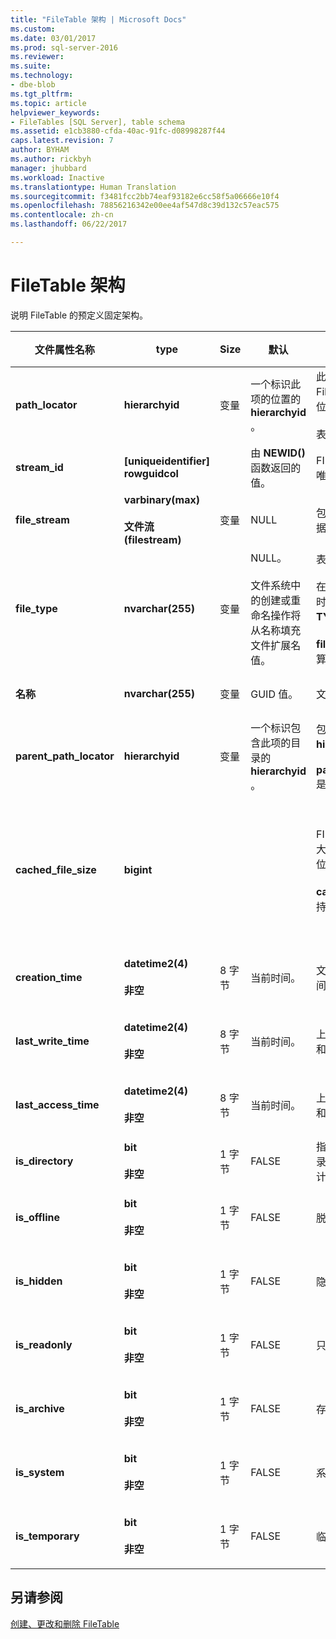 ```yaml
---
title: "FileTable 架构 | Microsoft Docs"
ms.custom: 
ms.date: 03/01/2017
ms.prod: sql-server-2016
ms.reviewer: 
ms.suite: 
ms.technology:
- dbe-blob
ms.tgt_pltfrm: 
ms.topic: article
helpviewer_keywords:
- FileTables [SQL Server], table schema
ms.assetid: e1cb3880-cfda-40ac-91fc-d08998287f44
caps.latest.revision: 7
author: BYHAM
ms.author: rickbyh
manager: jhubbard
ms.workload: Inactive
ms.translationtype: Human Translation
ms.sourcegitcommit: f3481fcc2bb74eaf93182e6cc58f5a06666e10f4
ms.openlocfilehash: 78856216342e00ee4af547d8c39d132c57eac575
ms.contentlocale: zh-cn
ms.lasthandoff: 06/22/2017

---
```

# <a name="filetable-schema"></a>FileTable 架构
  说明 FileTable 的预定义固定架构。  
  
|文件属性名称|type|Size|默认|说明|文件系统可访问性|  
|-------------------------|----------|----------|-------------|-----------------|-------------------------------|  
|**path_locator**|**hierarchyid**|变量|一个标识此项的位置的 **hierarchyid** 。|此节点在分层 FileNamespace 中的位置。<br /><br /> 表的主键。|可通过设置 Windows 路径值来创建和修改。|  
|**stream_id**|**[uniqueidentifier] rowguidcol**||由 **NEWID()** 函数返回的值。|FILESTREAM 数据的唯一 ID。|不适用。|  
|**file_stream**|**varbinary(max)**<br /><br /> **文件流 (filestream)**|变量|NULL|包含 FILESTREAM 数据。|不适用。|  
|**file_type**|**nvarchar(255)**|变量|NULL。<br /><br /> 文件系统中的创建或重命名操作将从名称填充文件扩展名值。|表示文件的类型。<br /><br /> 在你创建全文索引时，可将此列用作 **TYPE COLUMN** 。<br /><br /> **file_type** 是持久化计算列。|自动计算。 无法设置。|  
|**名称**|**nvarchar(255)**|变量|GUID 值。|文件或目录的名称。|可使用 Windows API 创建或修改。|  
|**parent_path_locator**|**hierarchyid**|变量|一个标识包含此项的目录的 **hierarchyid** 。|包含目录的 **hierarchyid** 。<br /><br /> **parent_path_locator** 是持久化计算列。|自动计算。 无法设置。|  
|**cached_file_size**|**bigint**|||FILESTREAM 数据的大小（以字节为单位）。<br /><br /> **cached_file_size** 是持久化计算列。|虽然缓存文件的大小会自动保持更新，但在特殊情况下也可能会出现不同步的问题。 若要计算确切的大小，请使用 **DATALENGTH()** 函数。|  
|**creation_time**|**datetime2(4)**<br /><br /> **非空**|8 字节|当前时间。|文件的创建日期和时间。|自动计算。 也可以通过使用 Windows API 设置。|  
|**last_write_time**|**datetime2(4)**<br /><br /> **非空**|8 字节|当前时间。|上次更新文件的日期和时间。|自动计算。 也可以通过使用 Windows API 设置。|  
|**last_access_time**|**datetime2(4)**<br /><br /> **非空**|8 字节|当前时间。|上次访问文件的日期和时间。|自动计算。 也可以通过使用 Windows API 设置。|  
|**is_directory**|**bit**<br /><br /> **非空**|1 字节|FALSE|指示行是否表示目录。 此值由系统自动计算，无法设置。|自动计算。 无法设置。|  
|**is_offline**|**bit**<br /><br /> **非空**|1 字节|FALSE|脱机文件属性。|自动计算。 也可以通过使用 Windows API 设置。|  
|**is_hidden**|**bit**<br /><br /> **非空**|1 字节|FALSE|隐藏文件属性。|自动计算。 也可以通过使用 Windows API 设置。|  
|**is_readonly**|**bit**<br /><br /> **非空**|1 字节|FALSE|只读文件属性。|自动计算。 也可以通过使用 Windows API 设置。|  
|**is_archive**|**bit**<br /><br /> **非空**|1 字节|FALSE|存档属性。|自动计算。 也可以通过使用 Windows API 设置。|  
|**is_system**|**bit**<br /><br /> **非空**|1 字节|FALSE|系统文件属性。|自动计算。 也可以通过使用 Windows API 设置。|  
|**is_temporary**|**bit**<br /><br /> **非空**|1 字节|FALSE|临时文件属性。|自动计算。 也可以通过使用 Windows API 设置。|  
  
## <a name="see-also"></a>另请参阅  
 [创建、更改和删除 FileTable](../../relational-databases/blob/create-alter-and-drop-filetables.md)  
  
  

